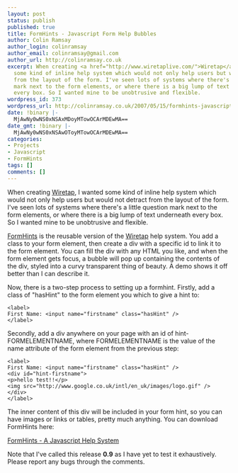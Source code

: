 ```yaml
---
layout: post
status: publish
published: true
title: FormHints - Javascript Form Help Bubbles
author: Colin Ramsay
author_login: colinramsay
author_email: colinramsay@gmail.com
author_url: http://colinramsay.co.uk
excerpt: When creating <a href="http://www.wiretaplive.com/">Wiretap</a>, I wanted
  some kind of inline help system which would not only help users but would not detract
  from the layout of the form. I've seen lots of systems where there's a little question
  mark next to the form elements, or where there is a big lump of text underneath
  every box. So I wanted mine to be unobtrusive and flexible.
wordpress_id: 373
wordpress_url: http://colinramsay.co.uk/2007/05/15/formhints-javascript-form-help-bubbles/
date: !binary |-
  MjAwNy0wNS0xNSAxMDoyMTowOCArMDEwMA==
date_gmt: !binary |-
  MjAwNy0wNS0xNSAwOToyMTowOCArMDEwMA==
categories:
- Projects
- Javascript
- FormHints
tags: []
comments: []
---
```

<p>When creating <a href="http://www.wiretaplive.com/">Wiretap</a>, I wanted some kind of inline help system which would not only help users but would not detract from the layout of the form. I've seen lots of systems where there's a little question mark next to the form elements, or where there is a big lump of text underneath every box. So I wanted mine to be unobtrusive and flexible.<a id="more"></a><a id="more-373"></a></p>
<p><a href="http://colinramsay.co.uk/formhints/current/">FormHints</a> is the reusable version of the <a href="http://www.wiretaplive.com/">Wiretap</a> help system. You add a class to your form element, then create a div with a specific id to link it to the form element. You can fill the div with any HTML you like, and when the form element gets focus, a bubble will pop up containing the contents of the div, styled into a curvy transparent thing of beauty. A demo shows it off better than I can describe it.</p>
<p>Now, there is a two-step process to setting up a formhint. Firstly, add a class of "hasHint" to the form element you which to give a hint to:</p>
<pre><code>&lt;label&gt;
First Name: &lt;input name="firstname" class="hasHint" /&gt;
&lt;/label&gt;</code></pre>
<p>Secondly, add a div anywhere on your page with an id of hint-FORMELEMENTNAME, where FORMELEMENTNAME is the value of the name attribute of the form element from the previous step:</p>
<pre><code>&lt;label&gt;
First Name: &lt;input name="firstname" class="hasHint" /&gt;
&lt;div id="hint-firstname"&gt;
&lt;p&gt;hello test!!&lt;/p&gt;
&lt;img src="http://www.google.co.uk/intl/en_uk/images/logo.gif" /&gt;
&lt;/div&gt;
&lt;/label&gt;</code></pre>
<p>The inner content of this div will be included in your form hint, so you can have images or links or tables, pretty much anything. You can download FormHints here:</p>
<p><a href="http://colinramsay.co.uk/formhints/current/">FormHints - A Javascript Help System</a></p>
<p>Note that I've called this release <strong>0.9</strong> as I have yet to test it exhaustively. Please report any bugs through the comments.</p>
